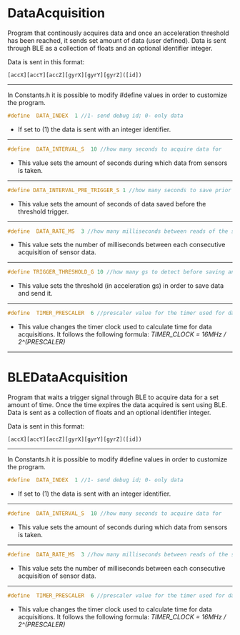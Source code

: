 # DataAcquisition

Program that continously acquires data and once an acceleration threshold has been reached, it sends set amount of data (user defined). Data is sent through BLE as a collection of floats and an optional identifier integer.

Data is sent in this format:

```[accX][accY][accZ][gyrX][gyrY][gyrZ]([id])```

---

In Constants.h it is possible to modify #define values in order to customize the program.

```c++
#define  DATA_INDEX  1 //1- send debug id; 0- only data
```
- If set to (1) the data is sent with an integer identifier.
---
```c++
#define  DATA_INTERVAL_S  10 //how many seconds to acquire data for
```
- This value sets the amount of seconds during which data from sensors is taken.

---
```c++
#define DATA_INTERVAL_PRE_TRIGGER_S 1 //how many seconds to save prior to the trigger
```
- This value sets the amount of seconds of data saved before the threshold trigger.

---
```c++
#define  DATA_RATE_MS  3 //how many milliseconds between reads of the sensors
```
- This value sets the number of milliseconds between each consecutive acquisition of sensor data. 

---
```c++
#define TRIGGER_THRESHOLD_G 10 //how many gs to detect before saving and sending data
```
- This value sets the threshold (in acceleration gs) in order to save data and send it.

---
```c++
#define  TIMER_PRESCALER  6 //prescaler value for the timer used for data acquisition (16MHz / 2^(TIMER_PRESCALER)) [MAX 8]
```
- This value changes the timer clock used to calculate time for data acquisitions. It follows the following formula:
	*TIMER_CLOCK = 16MHz / 2^(PRESCALER)*



---

# BLEDataAcquisition

Program that waits a trigger signal through BLE to acquire data for a set amount of time. Once the time expires the data acquired is sent using BLE. Data is sent as a collection of floats and an optional identifier integer.

Data is sent in this format:

```[accX][accY][accZ][gyrX][gyrY][gyrZ]([id])```

---

In Constants.h it is possible to modify #define values in order to customize the program.

```c++
#define  DATA_INDEX  1 //1- send debug id; 0- only data
```
- If set to (1) the data is sent with an integer identifier.
---
```c++
#define  DATA_INTERVAL_S  10 //how many seconds to acquire data for
```
- This value sets the amount of seconds during which data from sensors is taken.

---
```c++
#define  DATA_RATE_MS  3 //how many milliseconds between reads of the sensors
```
- This value sets the number of milliseconds between each consecutive acquisition of sensor data. 

---
```c++
#define  TIMER_PRESCALER  6 //prescaler value for the timer used for data acquisition (16MHz / 2^(TIMER_PRESCALER)) [MAX 8]
```
- This value changes the timer clock used to calculate time for data acquisitions. It follows the following formula:
	*TIMER_CLOCK = 16MHz / 2^(PRESCALER)*
